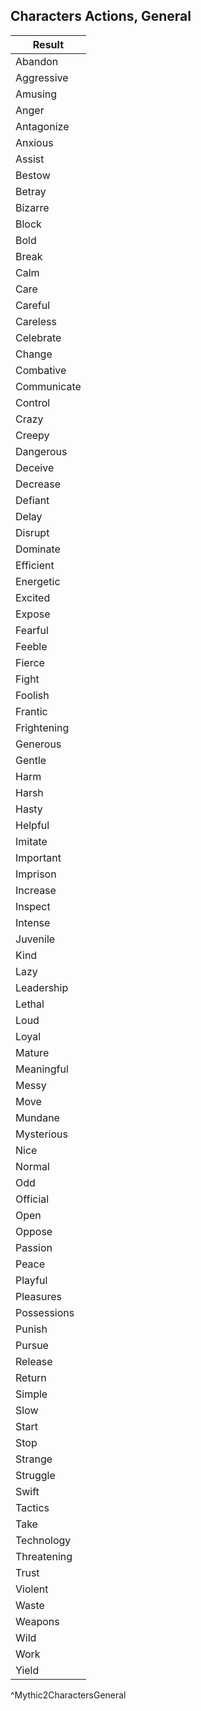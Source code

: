 ## Characters Actions, General
| Result      |
| ----------- |
| Abandon     |
| Aggressive  |
| Amusing     |
| Anger       |
| Antagonize  |
| Anxious     |
| Assist      |
| Bestow      |
| Betray      |
| Bizarre     |
| Block       |
| Bold        |
| Break       |
| Calm        |
| Care        |
| Careful     |
| Careless    |
| Celebrate   |
| Change      |
| Combative   |
| Communicate |
| Control     |
| Crazy       |
| Creepy      |
| Dangerous   |
| Deceive     |
| Decrease    |
| Defiant     |
| Delay       |
| Disrupt     |
| Dominate    |
| Efficient   |
| Energetic   |
| Excited     |
| Expose      |
| Fearful     |
| Feeble      |
| Fierce      |
| Fight       |
| Foolish     |
| Frantic     |
| Frightening |
| Generous    |
| Gentle      |
| Harm        |
| Harsh       |
| Hasty       |
| Helpful     |
| Imitate     |
| Important   |
| Imprison    |
| Increase    |
| Inspect     |
| Intense     |
| Juvenile    |
| Kind        |
| Lazy        |
| Leadership  |
| Lethal      |
| Loud        |
| Loyal       |
| Mature      |
| Meaningful  |
| Messy       |
| Move        |
| Mundane     |
| Mysterious  |
| Nice        |
| Normal      |
| Odd         |
| Official    |
| Open        |
| Oppose      |
| Passion     |
| Peace       |
| Playful     |
| Pleasures   |
| Possessions |
| Punish      |
| Pursue      |
| Release     |
| Return      |
| Simple      |
| Slow        |
| Start       |
| Stop        |
| Strange     |
| Struggle    |
| Swift       |
| Tactics     |
| Take        |
| Technology  |
| Threatening |
| Trust       |
| Violent     |
| Waste       |
| Weapons     |
| Wild        |
| Work        |
| Yield       |
^Mythic2CharactersGeneral